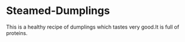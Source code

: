 # Steamed-Dumplings
This is a healthy recipe of dumplings which tastes very good.It is full of proteins.
